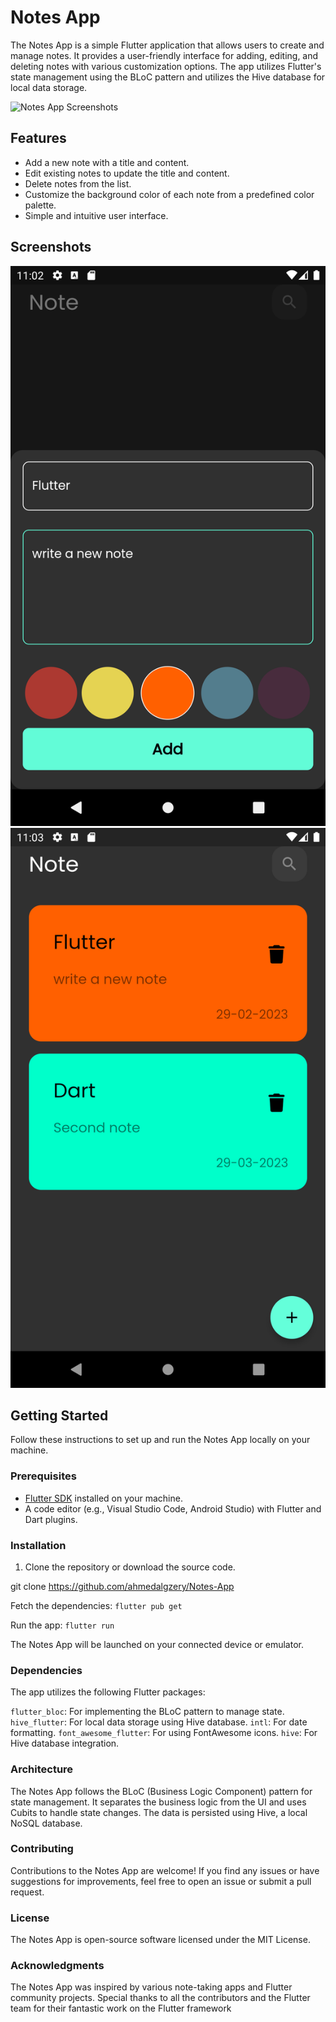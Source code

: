 # Notes App

The Notes App is a simple Flutter application that allows users to create and manage notes. It provides a user-friendly interface for adding, editing, and deleting notes with various customization options. The app utilizes Flutter's state management using the BLoC pattern and utilizes the Hive database for local data storage.

![Notes App Screenshots](/screenshots/screenshot.png)

## Features

- Add a new note with a title and content.
- Edit existing notes to update the title and content.
- Delete notes from the list.
- Customize the background color of each note from a predefined color palette.
- Simple and intuitive user interface.

## Screenshots

![Notes App Screenshot 1](/Screenshot1.png)
![Notes App Screenshot 2](/Screenshot2.png)

## Getting Started

Follow these instructions to set up and run the Notes App locally on your machine.

### Prerequisites

- [Flutter SDK](https://flutter.dev/docs/get-started/install) installed on your machine.
- A code editor (e.g., Visual Studio Code, Android Studio) with Flutter and Dart plugins.

### Installation

1. Clone the repository or download the source code.

git clone <https://github.com/ahmedalgzery/Notes-App>

Fetch the dependencies: `flutter pub get`

Run the app: `flutter run`

The Notes App will be launched on your connected device or emulator.

### Dependencies

The app utilizes the following Flutter packages:

`flutter_bloc`: For implementing the BLoC pattern to manage state.
`hive_flutter`: For local data storage using Hive database.
`intl`: For date formatting.
`font_awesome_flutter`: For using FontAwesome icons.
`hive`: For Hive database integration.

### Architecture

The Notes App follows the BLoC (Business Logic Component) pattern for state management. It separates the business logic from the UI and uses Cubits to handle state changes. The data is persisted using Hive, a local NoSQL database.

### Contributing

Contributions to the Notes App are welcome! If you find any issues or have suggestions for improvements, feel free to open an issue or submit a pull request.

### License

The Notes App is open-source software licensed under the MIT License.

### Acknowledgments

The Notes App was inspired by various note-taking apps and Flutter community projects.
Special thanks to all the contributors and the Flutter team for their fantastic work on the Flutter framework
